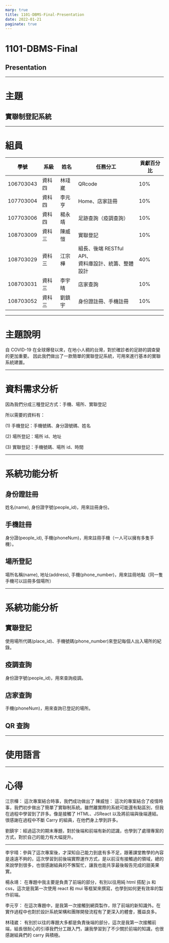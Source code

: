 ```yaml
---
marp: true
title: 1101-DBMS-Final-Presentation
date: 2022-01-21
paginate: true
---
```


# 1101-DBMS-Final

## Presentation

---

# 主題

## 實聯制登記系統

---

# 組員

| 學號      | 系級   | 姓名   | 任務分工                                               | 貢獻百分比 |
| --------- | ------ | ------ | ------------------------------------------------------ | ---------- |
| 106703043 | 資科四 | 林琖崴 | QRcode                                                 | 10%        |
| 107703004 | 資科四 | 李元亨 | Home、店家註冊                                         | 10%        |
| 107703006 | 資科四 | 楊永靖 | 足跡查詢（疫調查詢）                                   | 10%        |
| 108703009 | 資科三 | 陳威愷 | 實聯登記                                               | 10%        |
| 108703029 | 資科三 | 江宗樺 | 組長、後端 RESTful API、<br>資料庫設計、統籌、整體設計 | 40%        |
| 108703031 | 資科三 | 李宇晴 | 店家查詢                                               | 10%        |
| 108703052 | 資科三 | 劉鎮宇 | 身份證註冊、手機註冊                                   | 10%        |

---

# 主題說明

自 COVID-19 在全球爆發以來，在地小人稠的台灣，對於確診者的足跡的調查變的更加重要。
因此我們做出了一款簡單的實聯登記系統，可用來進行基本的實聯系統建置。

---

# 資料需求分析

因為我們分成三種登記方式：手機、場所、實聯登記

所以需要的資料有：

(1) 手機登記：手機號碼、身分證號碼、姓名

(2) 場所登記：場所 id、地址

(3) 實聯登記：手機號碼、場所 id、時間

---

# 系統功能分析

## 身份證註冊

姓名(name), 身份證字號(people_id)，用來註冊身份。

## 手機註冊

身分證(people_id), 手機(phoneNum)，用來註冊手機（一人可以擁有多隻手機）。

## 場所登記

場所名稱(name), 地址(address), 手機(phone_number)，用來註冊地點（同一隻手機可以註冊多個場所）

---

# 系統功能分析

## 實聯登記

使用場所代碼(place_id)、手機號碼(phone_number)來登記每個人出入場所的紀錄。

## 疫調查詢

身份證字號(people_id)，用來查詢疫調。

## 店家查詢

手機(phoneNum)，用來查詢已登記的場所。

## QR 查詢

---

# 使用語言

---

# 心得
江宗樺：
這次專案結合時事，我們成功做出了
陳威愷：
這次的專案結合了疫情時事，我們初步做出了簡單了實聯制系統。雖然離實際的系統可能還有點區別，但我在過程中學習到了許多。像是接觸了 HTML、JSReact 以及將前端與後端連結。很感謝在過程中不斷 Carry 的組員，在他們身上學到許多。

劉鎮宇：經過這次的期末專題，對於後端和前端有新的認識，也學到了處理專案的方式，對於自己的能力有大幅提升。

---

李宇晴：參與了這次專案後，才深知自己能力到底有多不足，跟著課堂教學的內容是遠遠不夠的，這次學習到前後端實際運作方式，是以前沒有接觸過的領域，總的來說學到很多，也很感謝組員的不懈幫忙，讓我也能共享最後報告完成的甜美果實。

楊永靖：
在專題中我主要是負責了前端的部分，有別以往用純 html 搭配 js 和 css，這次是我第一次使用 react 和 mui 等框架來撰寫，也學到如何更有效率的製作前端。

李元亨：
在這次專題中，是我第一次接觸到網頁製作，除了前端的新知識外。在實作過程中也對於設計系統架構和團隊開發流程有了更深入的體會，獲益良多。

林琖崴：
有別於以往的專題大多都是負責後端的部分，這次是我第一次接觸前端，組長很耐心的引導我們分工跟入門，讓我學習到了不少關於前端的知識，也很感謝組員們的 carry 與積極。
